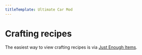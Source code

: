 ```yaml
---
titleTemplate: Ultimate Car Mod
---
```


# Crafting recipes

The easiest way to view crafting recipes is via [Just Enough Items](https://modrinth.com/mod/jei).
